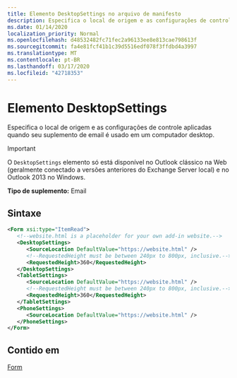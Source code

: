 ```yaml
---
title: Elemento DesktopSettings no arquivo de manifesto
description: Especifica o local de origem e as configurações de controle aplicadas quando seu suplemento de email é usado em um computador desktop.
ms.date: 01/14/2020
localization_priority: Normal
ms.openlocfilehash: d48532482fc71fec2a96133ee8e813cae798613f
ms.sourcegitcommit: fa4e81fcf41b1c39d5516edf078f3ffdbd4a3997
ms.translationtype: MT
ms.contentlocale: pt-BR
ms.lasthandoff: 03/17/2020
ms.locfileid: "42718353"
---
```

# <a name="desktopsettings-element"></a>Elemento DesktopSettings

Especifica o local de origem e as configurações de controle aplicadas quando seu suplemento de email é usado em um computador desktop.

> [!IMPORTANT]
> O `DesktopSettings` elemento só está disponível no Outlook clássico na Web (geralmente conectado a versões anteriores do Exchange Server local) e no Outlook 2013 no Windows.

**Tipo de suplemento:** Email

## <a name="syntax"></a>Sintaxe

```XML
<Form xsi:type="ItemRead">
   <!--website.html is a placeholder for your own add-in website.-->
   <DesktopSettings>
      <SourceLocation DefaultValue="https://website.html" />
      <!--RequestedHeight must be between 240px to 800px, inclusive.-->
      <RequestedHeight>360</RequestedHeight>
   </DesktopSettings>
   <TabletSettings>
      <SourceLocation DefaultValue="https://website.html" />
      <!--RequestedHeight must be between 240px to 800px, inclusive.-->
      <RequestedHeight>360</RequestedHeight>
   </TabletSettings>
   <PhoneSettings>
      <SourceLocation DefaultValue="https://website.html" />
   </PhoneSettings>
</Form>
```

## <a name="contained-in"></a>Contido em

[Form](form.md)
